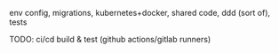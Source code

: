 env config, migrations, kubernetes+docker, shared code, ddd (sort of), tests

TODO:
ci/cd build & test (github actions/gitlab runners)
